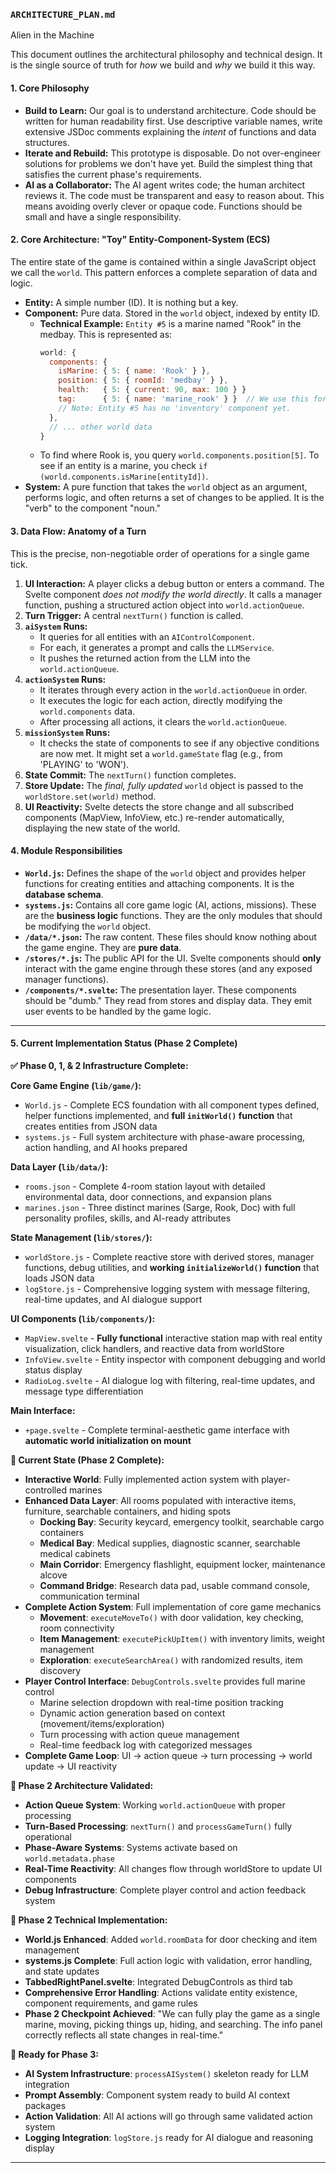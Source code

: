### **`ARCHITECTURE_PLAN.md`**

Alien in the Machine

This document outlines the architectural philosophy and technical design. It is the single source of truth for _how_ we build and _why_ we build it this way.

#### **1. Core Philosophy**

- **Build to Learn:** Our goal is to understand architecture. Code should be written for human readability first. Use descriptive variable names, write extensive JSDoc comments explaining the _intent_ of functions and data structures.
- **Iterate and Rebuild:** This prototype is disposable. Do not over-engineer solutions for problems we don't have yet. Build the simplest thing that satisfies the current phase's requirements.
- **AI as a Collaborator:** The AI agent writes code; the human architect reviews it. The code must be transparent and easy to reason about. This means avoiding overly clever or opaque code. Functions should be small and have a single responsibility.

#### **2. Core Architecture: "Toy" Entity-Component-System (ECS)**

The entire state of the game is contained within a single JavaScript object we call the `world`. This pattern enforces a complete separation of data and logic.

- **Entity:** A simple number (ID). It is nothing but a key.
- **Component:** Pure data. Stored in the `world` object, indexed by entity ID.
  - **Technical Example:** `Entity #5` is a marine named "Rook" in the medbay. This is represented as:
    ```javascript
    world: {
      components: {
        isMarine: { 5: { name: 'Rook' } },
        position: { 5: { roomId: 'medbay' } },
        health:   { 5: { current: 90, max: 100 } }
        tag:      { 5: { name: 'marine_rook' } }  // We use this for debugging
        // Note: Entity #5 has no 'inventory' component yet.
      },
      // ... other world data
    }
    ```
  - To find where Rook is, you query `world.components.position[5]`. To see if an entity is a marine, you check `if (world.components.isMarine[entityId])`.
- **System:** A pure function that takes the `world` object as an argument, performs logic, and often returns a set of changes to be applied. It is the "verb" to the component "noun."

#### **3. Data Flow: Anatomy of a Turn**

This is the precise, non-negotiable order of operations for a single game tick.

1.  **UI Interaction:** A player clicks a debug button or enters a command. The Svelte component _does not modify the world directly_. It calls a manager function, pushing a structured action object into `world.actionQueue`.
2.  **Turn Trigger:** A central `nextTurn()` function is called.
3.  **`aiSystem` Runs:**
    - It queries for all entities with an `AIControlComponent`.
    - For each, it generates a prompt and calls the `LLMService`.
    - It pushes the returned action from the LLM into the `world.actionQueue`.
4.  **`actionSystem` Runs:**
    - It iterates through every action in the `world.actionQueue` in order.
    - It executes the logic for each action, directly modifying the `world.components` data.
    - After processing all actions, it clears the `world.actionQueue`.
5.  **`missionSystem` Runs:**
    - It checks the state of components to see if any objective conditions are now met. It might set a `world.gameState` flag (e.g., from 'PLAYING' to 'WON').
6.  **State Commit:** The `nextTurn()` function completes.
7.  **Store Update:** The _final, fully updated_ `world` object is passed to the `worldStore.set(world)` method.
8.  **UI Reactivity:** Svelte detects the store change and all subscribed components (MapView, InfoView, etc.) re-render automatically, displaying the new state of the world.

#### **4. Module Responsibilities**

- **`World.js`:** Defines the shape of the `world` object and provides helper functions for creating entities and attaching components. It is the **database schema**.
- **`systems.js`:** Contains all core game logic (AI, actions, missions). These are the **business logic** functions. They are the only modules that should be modifying the `world` object.
- **`/data/*.json`:** The raw content. These files should know nothing about the game engine. They are **pure data**.
- **`/stores/*.js`:** The public API for the UI. Svelte components should **only** interact with the game engine through these stores (and any exposed manager functions).
- **`/components/*.svelte`:** The presentation layer. These components should be "dumb." They read from stores and display data. They emit user events to be handled by the game logic.

---

#### **5. Current Implementation Status (Phase 2 Complete)**

**✅ Phase 0, 1, & 2 Infrastructure Complete:**

**Core Game Engine (`lib/game/`):**
- `World.js` - Complete ECS foundation with all component types defined, helper functions implemented, and **full `initWorld()` function** that creates entities from JSON data
- `systems.js` - Full system architecture with phase-aware processing, action handling, and AI hooks prepared

**Data Layer (`lib/data/`):**
- `rooms.json` - Complete 4-room station layout with detailed environmental data, door connections, and expansion plans
- `marines.json` - Three distinct marines (Sarge, Rook, Doc) with full personality profiles, skills, and AI-ready attributes

**State Management (`lib/stores/`):**
- `worldStore.js` - Complete reactive store with derived stores, manager functions, debug utilities, and **working `initializeWorld()` function** that loads JSON data
- `logStore.js` - Comprehensive logging system with message filtering, real-time updates, and AI dialogue support

**UI Components (`lib/components/`):**
- `MapView.svelte` - **Fully functional** interactive station map with real entity visualization, click handlers, and reactive data from worldStore
- `InfoView.svelte` - Entity inspector with component debugging and world status display  
- `RadioLog.svelte` - AI dialogue log with filtering, real-time updates, and message type differentiation

**Main Interface:**
- `+page.svelte` - Complete terminal-aesthetic game interface with **automatic world initialization on mount**

**🎯 Current State (Phase 2 Complete):**
- **Interactive World**: Fully implemented action system with player-controlled marines
- **Enhanced Data Layer**: All rooms populated with interactive items, furniture, searchable containers, and hiding spots
  - **Docking Bay**: Security keycard, emergency toolkit, searchable cargo containers
  - **Medical Bay**: Medical supplies, diagnostic scanner, searchable medical cabinets
  - **Main Corridor**: Emergency flashlight, equipment locker, maintenance alcove
  - **Command Bridge**: Research data pad, usable command console, communication terminal
- **Complete Action System**: Full implementation of core game mechanics
  - **Movement**: `executeMoveTo()` with door validation, key checking, room connectivity
  - **Item Management**: `executePickUpItem()` with inventory limits, weight management
  - **Exploration**: `executeSearchArea()` with randomized results, item discovery
- **Player Control Interface**: `DebugControls.svelte` provides full marine control
  - Marine selection dropdown with real-time position tracking
  - Dynamic action generation based on context (movement/items/exploration)
  - Turn processing with action queue management
  - Real-time feedback log with categorized messages
- **Complete Game Loop**: UI → action queue → turn processing → world update → UI reactivity

**🎯 Phase 2 Architecture Validated:**
- **Action Queue System**: Working `world.actionQueue` with proper processing
- **Turn-Based Processing**: `nextTurn()` and `processGameTurn()` fully operational
- **Phase-Aware Systems**: Systems activate based on `world.metadata.phase`
- **Real-Time Reactivity**: All changes flow through worldStore to update UI components
- **Debug Infrastructure**: Complete player control and action feedback system

**🔧 Phase 2 Technical Implementation:**
- **World.js Enhanced**: Added `world.roomData` for door checking and item management
- **systems.js Complete**: Full action logic with validation, error handling, and state updates
- **TabbedRightPanel.svelte**: Integrated DebugControls as third tab
- **Comprehensive Error Handling**: Actions validate entity existence, component requirements, and game rules
- **Phase 2 Checkpoint Achieved**: "We can fully play the game as a single marine, moving, picking things up, hiding, and searching. The info panel correctly reflects all state changes in real-time."

**🎯 Ready for Phase 3:**
- **AI System Infrastructure**: `processAISystem()` skeleton ready for LLM integration
- **Prompt Assembly**: Component system ready to build AI context packages
- **Action Validation**: All AI actions will go through same validated action system
- **Logging Integration**: `logStore.js` ready for AI dialogue and reasoning display

---
